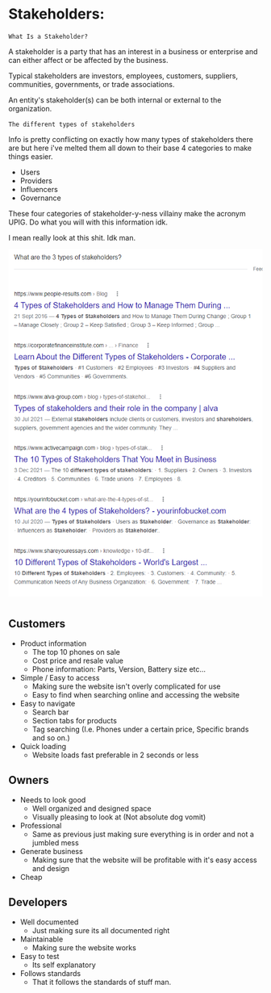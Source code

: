 
# Stakeholders:

    What Is a Stakeholder?

A stakeholder is a party that has an interest in a business or enterprise and can either affect or be affected by the business.<br>

Typical stakeholders are investors, employees, customers, suppliers, communities, governments, or trade associations.<br>

An entity's stakeholder(s) can be both internal or external to the organization.<br>

    The different types of stakeholders

Info is pretty conflicting on exactly how many types of stakeholders there are but here i've melted them all down to their base 4 categories to make things easier.

+ Users
+ Providers
+ Influencers
+ Governance<br>

These four categories of stakeholder-y-ness villainy make the acronym UPIG. Do what you will with this information idk.<br>

I mean really look at this shit. Idk man.

![palette 1](img/wtfisthis.png)<br>

#

## Customers

+ Product information
  + The top 10 phones on sale
  + Cost price and resale value
  + Phone information: Parts, Version, Battery size etc...
+ Simple / Easy to access
  + Making sure the website isn't overly complicated for use
  + Easy to find when searching online and accessing the website
+ Easy to navigate
  + Search bar
  + Section tabs for products
  + Tag searching (I.e. Phones under a certain price, Specific brands and so on.)
+ Quick loading
  + Website loads fast preferable in 2 seconds or less

## Owners

+ Needs to look good
  + Well organized and designed space
  + Visually pleasing to look at (Not absolute dog vomit)
+ Professional
  + Same as previous just making sure everything is in order and not a jumbled mess
+ Generate business
  + Making sure that the website will be profitable with it's easy access and design
+ Cheap

## Developers

+ Well documented
  + Just making sure its all documented right
+ Maintainable
  + Making sure the website works
+ Easy to test
  + Its self explanatory
+ Follows standards
  + That it follows the standards of stuff man.

<font color="red"></font>

